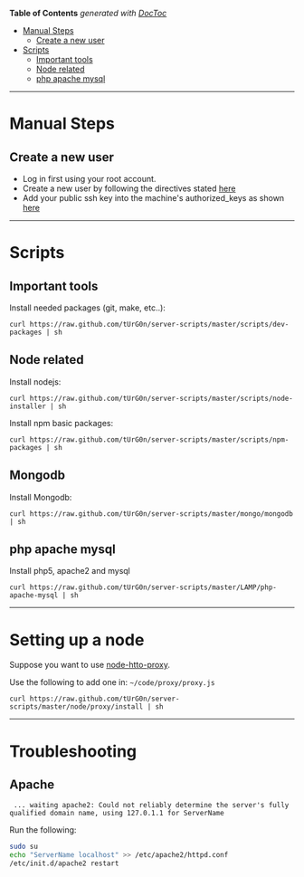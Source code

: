 **Table of Contents**  *generated with [DocToc](http://doctoc.herokuapp.com/)*

- [Manual Steps](#manual-steps)
	- [Create a new user](#create-a-new-user)
- [Scripts](#scripts)
	- [Important tools](#important-tools)
	- [Node related](#node-related)
	- [php apache mysql](#php-apache-mysql)

----

# Manual Steps

## Create a new user

* Log in first using your root account.
* Create a new user by following the directives stated [here](http://clipboard.com/clip/LQcvw4nICMqjz1jdSTlg7IGrxjI1KAEvahLe)
* Add your public ssh key into the machine's authorized_keys as shown [here](http://clipboard.com/clip/LQcwYYrilCbrSi5vHD_Udpg8avI5A2byW0Te)

----

# Scripts

## Important tools

Install needed packages (git, make, etc..):

`` curl https://raw.github.com/tUrG0n/server-scripts/master/scripts/dev-packages | sh ``

## Node related

Install nodejs:

`` curl https://raw.github.com/tUrG0n/server-scripts/master/scripts/node-installer | sh ``

Install npm basic packages:

`` curl https://raw.github.com/tUrG0n/server-scripts/master/scripts/npm-packages | sh ``

## Mongodb

Install Mongodb:

`` curl https://raw.github.com/tUrG0n/server-scripts/master/mongo/mongodb | sh ``

## php apache mysql

Install php5, apache2 and mysql

`` curl https://raw.github.com/tUrG0n/server-scripts/master/LAMP/php-apache-mysql | sh ``

----

# Setting up a node 

Suppose you want to use [node-htto-proxy](https://github.com/nodejitsu/node-http-proxy).

Use the following to add one in: ``~/code/proxy/proxy.js``

`` curl https://raw.github.com/tUrG0n/server-scripts/master/node/proxy/install | sh ``


----

# Troubleshooting

## Apache

``  ... waiting apache2: Could not reliably determine the server's fully qualified domain name, using 127.0.1.1 for ServerName  ``

Run the following:

``` bash
sudo su
echo "ServerName localhost" >> /etc/apache2/httpd.conf
/etc/init.d/apache2 restart
```
